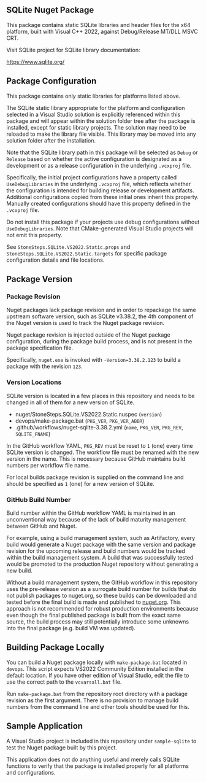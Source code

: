 ## SQLite Nuget Package

This package contains static SQLite libraries and header files
for the x64 platform, built with Visual C++ 2022, against
Debug/Release MT/DLL MSVC CRT.

Visit SQLite project for SQLite library documentation:

https://www.sqlite.org/

## Package Configuration

This package contains only static libraries for platforms listed
above.

The SQLite static library appropriate for the platform and
configuration selected in a Visual Studio solution is explicitly
referenced within this package and will appear within the solution
folder tree after the package is installed, except for static
library projects. The solution may need to be reloaded to make
the library file visible. This library may be moved into any
solution folder after the installation.

Note that the SQLite library path in this package will be selected
as `Debug` or `Release` based on whether the active configuration
is designated as a development or as a release configuration in
the underlying `.vcxproj` file.

Specifically, the initial project configurations have a property
called `UseDebugLibraries` in the underlying `.vcxproj` file, which
reflects whether the configuration is intended for building release
or development artifacts. Additional configurations copied from
these initial ones inherit this property. Manually created
configurations should have this property defined in the `.vcxproj`
file.

Do not install this package if your projects use debug configurations
without `UseDebugLibraries`. Note that CMake-generated Visual Studio
projects will not emit this property.

See `StoneSteps.SQLite.VS2022.Static.props` and
`StoneSteps.SQLite.VS2022.Static.targets`
for specific package configuration details and file locations.

## Package Version

### Package Revision

Nuget packages lack package revision and in order to repackage
the same upstream software version, such as SQLite v3.38.2, the
4th component of the Nuget version is used to track the Nuget
package revision.

Nuget package revision is injected outside of the Nuget package
configuration, during the package build process, and is not present
in the package specification file.

Specifically, `nuget.exe` is invoked with `-Version=3.38.2.123` to
build a package with the revision `123`.

### Version Locations

SQLite version is located in a few places in this repository and
needs to be changed in all of them for a new version of SQLite.

  * nuget/StoneSteps.SQLite.VS2022.Static.nuspec (`version`)
  * devops/make-package.bat (`PKG_VER`, `PKG_VER_ABBR`)
  * .github/workflows/nuget-sqlite-3.38.2.yml (`name`, `PKG_VER`,
    `PKG_REV`, `SQLITE_FNAME`)

In the GitHub workflow YAML, `PKG_REV` must be reset to `1` (one)
every time SQLite version is changed. The workflow file must
be renamed with the new version in the name. This is necessary
because GitHub maintains build numbers per workflow file name.

For local builds package revision is supplied on the command line
and should be specified as `1` (one) for a new version of SQLite.

### GitHub Build Number

Build number within the GitHub workflow YAML is maintained in an
unconventional way because of the lack of build maturity management
between GitHub and Nuget.

For example, using a build management system, such as Artifactory,
every build would generate a Nuget package with the same version
and package revision for the upcoming release and build numbers
would be tracked within the build management system. A build that
was successfully tested would be promoted to the production Nuget
repository without generating a new build.

Without a build management system, the GitHub workflow in this
repository uses the pre-release version as a surrogate build
number for builds that do not publish packages to nuget.org, so
these builds can be downloaded and tested before the final build
is made and published to [nuget.org][]. This approach is not
recommended for robust production environments because even
though the final published package is built from the exact same
source, the build process may still potentially introduce some
unknowns into the final package (e.g. build VM was updated).

## Building Package Locally

You can build a Nuget package locally with `make-package.bat`
located in `devops`. This script expects VS2022 Community Edition
installed in the default location. If you have other edition of
Visual Studio, edit the file to use the correct path to the
`vcvarsall.bat` file.

Run `make-package.bat` from the repository root directory with
a package revision as the first argument. There is no provision
to manage build numbers from the command line and other tools
should be used for this.

## Sample Application

A Visual Studio project is included in this repository under
`sample-sqlite` to test the Nuget package built by this project.

This application does not do anything useful and merely calls
SQLite functions to verify that the package is installed
properly for all platforms and configurations.

[nuget.org]: https://www.nuget.org/packages/StoneSteps.SQLite.VS2022.Static/
